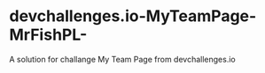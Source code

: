 # devchallenges.io-MyTeamPage-MrFishPL-
A solution for challange My Team Page from devchallenges.io
